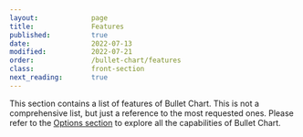 ```yaml
---
layout:             page
title:              Features
published:          true
date:               2022-07-13
modified:           2022-07-21
order:              /bullet-chart/features
class:              front-section
next_reading:       true
---
```

This section contains a list of features of Bullet Chart. This is not a comprehensive list, but just a reference to the most requested ones. Please refer to the [Options section](../options/index.md) to explore all the capabilities of Bullet Chart.
